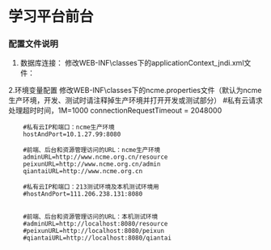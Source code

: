# 学习平台前台

### 配置文件说明
1. 数据库连接：
修改WEB-INF\classes下的applicationContext_jndi.xml文件：
		<property name="url" value="jdbc:mysql://127.0.0.1:3306/ncme_test?useUnicode=true&amp;characterEncoding=utf-8" />
		<property name="username" value="root" />
		<property name="password" value="123456" />

2.环境变量配置
修改WEB-INF\classes下的ncme.properties文件（默认为ncme生产环境，开发、测试时请注释掉生产环境并打开开发或测试部分）
		#私有云请求处理超时时间，1M=1000
		connectionRequestTimeout = 2048000

		#私有云IP和端口：ncme生产环境
		hostAndPort=10.1.27.99:8080

		#前端、后台和资源管理访问的URL：ncme生产环境
		adminURL=http://www.ncme.org.cn/resource
		peixunURL=http://www.ncme.org.cn/admin
		qiantaiURL=http://www.ncme.org.cn

		#私有云IP和端口：213测试环境及本机测试环境用
		#hostAndPort=111.206.238.131:8080
		

		#前端、后台和资源管理访问的URL：本机测试环境
		#adminURL=http://localhost:8080/resource
		#peixunURL=http://localhost:8080/peixun
		#qiantaiURL=http://localhost:8080/qiantai
	
	